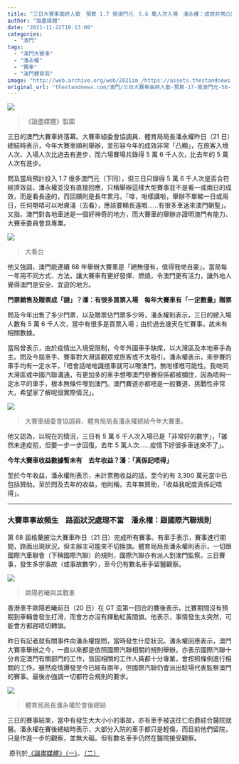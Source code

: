 ```yaml
---
title: "三日大賽車曲終人散　預算 1.7 億澳門元　5.6 萬人次入場　潘永權：成效非常凸顯"
author: "論盡媒體"
date: "2021-11-22T10:13:00"
categories:
  - "澳門"
tags:
  - "澳門大賽車"
  - "潘永權"
  - "賽車"
  - "澳門體育局"
image: "http://web.archive.org/web/2021im_/https://assets.thestandnews.com/media/photos/2111225432451243307.png"
original_url: "thestandnews.com/澳門/三日大賽車曲終人散-預算-17-億澳門元-56-萬人次入場-潘永權成效非常凸顯"
---
```

![](http://web.archive.org/web/2021im_/https://assets.thestandnews.com/media/photos/2111225432451243307.png)
> 《論盡媒體》製圖

三日的澳門大賽車終落幕。大賽車組委會協調員、體育局局長潘永權昨日（21 日）總結時表示，今年大賽車順利舉辦，並形容今年的成效非常「凸顯」，在旅客入境人次、入場人次比過去有進步，而六場賽場共錄得 5 萬 6 千人次，比去年的 5 萬人次有進步。

問及當局預計投入 1.7 億多澳門元（下同），但三日只錄得 5 萬 6 千人次是否合符經濟效益，潘永權並沒有直接回應，只稱舉辦這樣大型賽事並不是看一或兩日的成效，而是看長遠的，而回饋則是長年累月。「嗱，咁樣講啦，舉辦不單睇一日或兩日，任何嘢唔可以咁膚淺（去看），應該要睇長遠嘅……有很多車迷來澳門朝聖」。又指，澳門對各地車迷是一個好神奇的地方，而大賽車的舉辦亦證明澳門有能力、大賽車委員會具專業。

![](http://web.archive.org/web/2021im_/https://aamacau.com/files/uploads/2021/11/aamacau-photo-211121_1121_1313-1080x720.jpg)
> 大看台

他又強調，澳門能連續 68 年舉辦大賽車是「絕無僅有，值得我哋自豪」。當局每一年用不同方式、方法，讓大賽車有更好發揮、燃燒，令澳門更有活力，讓外地人覺得澳門是安全、宜遊的地方。

**門票銷售及贈票成「謎」？潘：有很多買票入場　每年大賽車有「一定數量」贈票**

問及今年出售了多少門票，以及贈票佔門票多少時，潘永權則表示，三日的總入場人數有 5 萬 6 千人次，當中有很多是買票入場；由於過去幾天在忙賽事，故未有相關數據。

當局曾表示，由於疫情出入境受限制，今年外國車手缺席，以大灣區及本地車手為主。問及今屆車手、賽事對大灣區觀眾或旅客或不太吸引。潘永權表示，來參賽的車手均有一定水平，「唔會話啱啱識揸車就可以嚟澳門，無咁樣嘅可能性。我哋同大灣區或中國汽聯溝通，有更加多的車手想嚟澳門參賽但係都被攔住，因為唔夠一定水平的車手，根本無條件嚟到澳門。澳門賽道亦都唔是一般賽道、挑戰性非常大，希望家了解呢個實際情況」。

![](http://web.archive.org/web/2021im_/https://aamacau.com/files/uploads/2021/11/aamacau-photo-211121_1121_1313-1-1080x720.jpg)
> 大賽車組委會協調員、體育局局長潘永權總結今年大賽車。

他又認為，以現在的情況，三日有 5 萬 6 千人次入場已是「非常好的數字」，「雖然未達疫前，但要一步一步回復。去年 5 萬人次……疫情下好很多車迷來不了」。

**今年大賽車收益數據暫未有　去年收益？潘：「真係記唔得」**

至於今年收益，潘永權則表示，未計票務收益的話，至今約有 3,300 萬元當中已包括贊助。至於問及去年的收益，他則稱，去年無贊助，「收益我呢度真係記唔得」。

* * *

### **大賽車事故頻生　路面狀況處理不當　潘永權：跟國際汽聯規則**

第 68 屆格蘭披治大賽車昨日（21 日）完成所有賽事。有車手表示，賽事進行期間，路面出現狀況，但主辦主可能來不切換旗。體育局局長潘永權則表示，一切跟國際汽車聯會（下稱國際汽聯）的規則，國際汽聯亦有派人到澳門監察。三日賽事，發生多宗事故（或事故數字），至今仍有數名車手留醫觀察。

![](http://web.archive.org/web/2021im_/https://aamacau.com/files/uploads/2021/11/aamacau-photo-211121_1121_1257-1080x720.jpg)
> 歐陽若曦與其戰車

香港車手歐陽若曦前日（20 日）在 GT 盃第一回合的賽後表示，比賽期間沒有預期到車輛會發生打滑，而會方亦沒有揮動紅黃間旗。他表示，事情發生太突然，可能會方都趕唔切轉旗。

昨日有記者就有關事件向潘永權提問，當時發生什麼狀況。潘永權回應表示，澳門大賽車舉辦之今，一直以來都是依照國際汽聯相關的規則舉辦。亦表示國際汽聯十分肯定澳門有關部門的工作，皆因相關的工作人員都十分專業，會按照條例進行相關的工作。雖然疫情爆發至今已經有兩年，但國際汽聯仍會派出駐場代表監察澳門的賽事。最後亦強調一切都符合規則的要求。

![](http://web.archive.org/web/2021im_/https://aamacau.com/files/uploads/2021/11/aamacau-photo-211121_1121_1250-1080x720.jpg)
> 體育局局長潘永權於會後總結

三日的賽事結束，當中有發生大大小小的事故，亦有車手被送往仁伯爵綜合醫院就醫。潘永權在賽後總結時表示，大部分入院的車手都只是輕傷，而目前他們留院，只是作進一步的觀察，並無大礙。但有數名車手仍然在醫院接受觀察。

 原刊於[《論盡媒體》（一）](http://web.archive.org/web/20211122114143/https://aamacau.com/2021/11/21/%E4%B8%89%E6%97%A5%E5%A4%A7%E8%B3%BD%E8%BB%8A%E6%9B%B2%E7%B5%82%E4%BA%BA%E6%95%A3-%E9%A0%90%E7%AE%971-7%E5%84%84%E6%BE%B3%E9%96%80%E5%85%83-5-6%E8%90%AC%E4%BA%BA%E6%AC%A1%E5%85%A5%E5%A0%B4/)、[（二）](http://web.archive.org/web/20211122114143/https://aamacau.com/2021/11/21/%E5%A4%A7%E8%B3%BD%E8%BB%8A%E4%BA%8B%E6%95%85%E9%A0%BB%E7%94%9F-%E8%BB%8A%E6%89%8B%E6%8A%95%E8%A8%B4%E4%BA%8B%E6%95%85%E8%99%95%E7%90%86%E4%B8%8D%E7%95%B6-%E6%BD%98%E6%B0%B8%E6%AC%8A%EF%BC%9A%E8%B7%9F/)